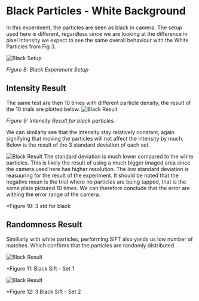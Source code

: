 # Black Particles - White Background
In this experiment, the particles are seen as black in camera. The setup used here is different, regardless since we are looking at the difference in pixel intensity we expect to see the same overall behaviour with the White Particles from Fig 3.

![Black Setup](../pic/black/exp_setup.png)

*Figure 8: Black Experiment Setup*

## Intensity Result
The same test are then 10 times with different particle density, the result of the 10 trials are plotted below.
![Black Result](../pic/result_black.png)

*Figure 9: Intensity Result for black particles.*

We can similarly see that the intensity stay relatively constant, again signifying that moving the particles will not affect the intensity by much. Below is the result of the 3 standard deviation of each set.

![Black Result](../pic/black/black_std.png)
The standard deviation is much lower compared to the white particles. This is likely the result of using a much bigger imaged area since the camera used here has higher resolution. The low standard deviation is reasuuring for the result of the experiment. It should be noted that the negative mean is the trial where no particles are being tapped, that is the same plate pictured 10 times. We can therefore conclude that the error are withing the error range of the camera.

*Figure 10: 3 std for black

## Randomness Result
Similiarly with white particles, performing SIFT also yields us low number of matches. Which confirms that the particles are randomly distributed.

![Black Result](../pic/black/Tapped_3.png)

*Figure 11: Black Sift - Set 1

![Black Result](../pic/black/Tapped_2.png)

*Figure 12: 3 Black Sift - Set 2
